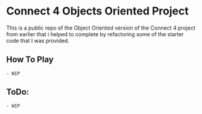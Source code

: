 # Connect 4 Objects Oriented Project

This is a public repo of the Object Oriented version of the Connect 4 project from earlier that i helped to complete by refactoring some of the starter code that I was provided.

## How To Play

    - WIP

## ToDo:

    - WIP
